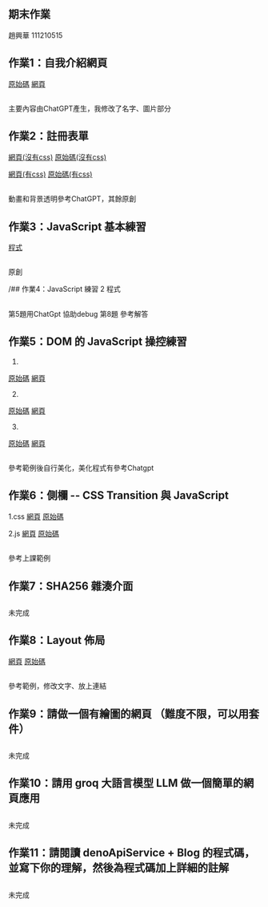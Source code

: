 ## 期末作業
趙興華
111210515

##

## 作業1：自我介紹網頁
[原始碼](https://github.com/CH623/wp/blob/master/html/%E8%87%AA%E6%88%91%E4%BB%8B%E7%B4%B9/html.html)
[網頁]((https://ch623.github.io/wp/html/%E8%87%AA%E6%88%91%E4%BB%8B%E7%B4%B9/html.html))
 ##
 主要內容由ChatGPT產生，我修改了名字、圖片部分

## 作業2：註冊表單
[網頁(沒有css)](https://ch623.github.io/wp/html/%E8%A8%BB%E5%86%8A/n.html)
[原始碼(沒有css)](https://github.com/CH623/wp/blob/master/html/%E8%A8%BB%E5%86%8A/n.html)

[網頁(有css)](https://ch623.github.io/wp/html/%E8%A8%BB%E5%86%8A/HTML.html)
[原始碼(有css)](https://github.com/CH623/wp/blob/master/html/%E8%A8%BB%E5%86%8A/HTML.html)
##
動畫和背景透明參考ChatGPT，其餘原創

## 作業3：JavaScript 基本練習 
[程式](https://github.com/CH623/wp/tree/master/js/HW3)
##
原創

/## 作業4：JavaScript 練習 2
程式
##
第5題用ChatGpt 協助debug
第8題 參考解答

## 作業5：DOM 的 JavaScript 操控練習 
1.
[原始碼](https://github.com/CH623/wp/blob/master/js/HW5/1.html)
[網頁](https://ch623.github.io/wp/js/HW5/1.html)

2.
[原始碼](https://github.com/CH623/wp/blob/master/js/HW5/2.html)
[網頁](https://ch623.github.io/wp/js/HW5/2.html)

3.
[原始碼](https://github.com/CH623/wp/blob/master/js/HW5/3.html)
[網頁](https://ch623.github.io/wp/js/HW5/3.html)

## 
參考範例後自行美化，美化程式有參考Chatgpt

## 作業6：側欄 -- CSS Transition 與 JavaScript
1.css
[網頁](https://ch623.github.io/wp/HW6/CSS.html)
[原始碼](https://github.com/CH623/wp/blob/master/HW6/CSS.html)

2.js
[網頁](https://ch623.github.io/wp/HW6/JS.html)
[原始碼](https://github.com/CH623/wp/blob/master/HW6/JS.html)
##
參考上課範例

## 作業7：SHA256 雜湊介面
##
未完成 

## 作業8：Layout 佈局 
[網頁](https://ch623.github.io/wp/html/layout.html)
[原始碼](https://github.com/CH623/wp/blob/master/html/layout.html)
##
參考範例，修改文字、放上連結

## 作業9：請做一個有繪圖的網頁 （難度不限，可以用套件）
##
未完成

## 作業10：請用 groq 大語言模型 LLM 做一個簡單的網頁應用
##
未完成

## 作業11：請閱讀 denoApiService + Blog 的程式碼，並寫下你的理解，然後為程式碼加上詳細的註解
##
未完成
